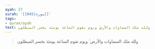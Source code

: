 ```yaml
---
ayah: 27
surah: '[[045|سورة]]'
tags:
- quran/ayah
text: ولله ملك السماوات والأرض ۚ ويوم تقوم الساعة يومئذ يخسر المبطلون
---
```

> ولله ملك السماوات والأرض ۚ ويوم تقوم الساعة يومئذ يخسر المبطلون
